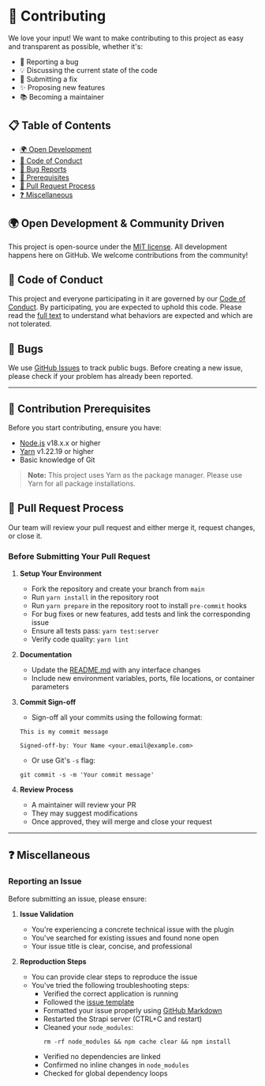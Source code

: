 # 🤝 Contributing

We love your input! We want to make contributing to this project as easy and transparent as possible, whether it's:

- 🐛 Reporting a bug
- 💡 Discussing the current state of the code
- 📝 Submitting a fix
- ✨ Proposing new features
- 📚 Becoming a maintainer

## 📋 Table of Contents

- [🌍 Open Development](#open-development--community-driven)
- [📜 Code of Conduct](#code-of-conduct)
- [🐛 Bug Reports](#bugs)
- [🔧 Prerequisites](#contribution-prerequisites)
- [🔄 Pull Request Process](#pull-request-process)
- [❓ Miscellaneous](#miscellaneous)

## 🌍 Open Development & Community Driven

This project is open-source under the [MIT license](LICENSE). All development happens here on GitHub. We welcome contributions from the community!

## 📜 Code of Conduct

This project and everyone participating in it are governed by our [Code of Conduct](CODE_OF_CONDUCT.md). By participating, you are expected to uphold this code. Please read the [full text](CODE_OF_CONDUCT.md) to understand what behaviors are expected and which are not tolerated.

## 🐛 Bugs

We use [GitHub Issues](https://github.com/strapi-community/cloudinary-media-library/issues) to track public bugs. Before creating a new issue, please check if your problem has already been reported.

---

## 🔧 Contribution Prerequisites

Before you start contributing, ensure you have:

* [Node.js](https://nodejs.org/en/) v18.x.x or higher
* [Yarn](https://yarnpkg.com/en/) v1.22.19 or higher
* Basic knowledge of Git

> **Note:** This project uses Yarn as the package manager. Please use Yarn for all package installations.

## 🔄 Pull Request Process

Our team will review your pull request and either merge it, request changes, or close it.

### Before Submitting Your Pull Request

1. **Setup Your Environment**
   - Fork the repository and create your branch from `main`
   - Run `yarn install` in the repository root
   - Run `yarn prepare` in the repository root to install `pre-commit` hooks
   - For bug fixes or new features, add tests and link the corresponding issue
   - Ensure all tests pass: `yarn test:server`
   - Verify code quality: `yarn lint`

2. **Documentation**
   - Update the [README.md](README.md) with any interface changes
   - Include new environment variables, ports, file locations, or container parameters

3. **Commit Sign-off**
   - Sign-off all your commits using the following format:
   ```shell
   This is my commit message
   
   Signed-off-by: Your Name <your.email@example.com>
   ```
   - Or use Git's `-s` flag:
   ```shell
   git commit -s -m 'Your commit message'
   ```

4. **Review Process**
   - A maintainer will review your PR
   - They may suggest modifications
   - Once approved, they will merge and close your request

---

## ❓ Miscellaneous

### Reporting an Issue

Before submitting an issue, please ensure:

1. **Issue Validation**
   - You're experiencing a concrete technical issue with the plugin
   - You've searched for existing issues and found none open
   - Your issue title is clear, concise, and professional

2. **Reproduction Steps**
   - You can provide clear steps to reproduce the issue
   - You've tried the following troubleshooting steps:
     - Verified the correct application is running
     - Followed the [issue template](.github/ISSUE_TEMPLATE)
     - Formatted your issue properly using [GitHub Markdown](https://guides.github.com/features/mastering-markdown)
     - Restarted the Strapi server (CTRL+C and restart)
     - Cleaned your `node_modules`:
       ```shell
       rm -rf node_modules && npm cache clear && npm install
       ```
     - Verified no dependencies are linked
     - Confirmed no inline changes in `node_modules`
     - Checked for global dependency loops